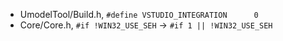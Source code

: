 - UmodelTool/Build.h, `#define VSTUDIO_INTEGRATION		0`
- Core/Core.h, `#if !WIN32_USE_SEH` -> `#if 1 || !WIN32_USE_SEH`